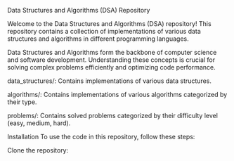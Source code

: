 

Data Structures and Algorithms (DSA) Repository


Welcome to the Data Structures and Algorithms (DSA) repository! This repository contains a collection of implementations of various data structures and algorithms in different programming languages.

Data Structures and Algorithms form the backbone of computer science and software development. Understanding these concepts is crucial for solving complex problems efficiently and optimizing code performance.


data_structures/: Contains implementations of various data structures.

algorithms/: Contains implementations of various algorithms categorized by their type.

problems/: Contains solved problems categorized by their difficulty level (easy, medium, hard).


Installation
To use the code in this repository, follow these steps:

Clone the repository:
